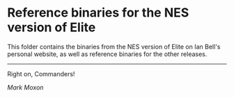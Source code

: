 # Reference binaries for the NES version of Elite

This folder contains the binaries from the NES version of Elite on Ian Bell's personal website, as well as reference binaries for the other releases.

---

Right on, Commanders!

_Mark Moxon_